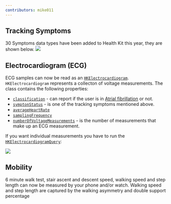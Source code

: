 ```yaml
---
contributors: mike011
---
```


## Tracking Symptoms

30 Symptoms data types have been added to Health Kit this year, they are shown below.
![][symptoms]

## Electrocardiogram (ECG)

ECG samples can now be read as an [`HKElectrocardiogram`][hkElectroDoc]. `HKElectrocardiogram` represents a collecton of voltage measurements. The class contains the following properties:

- [`classification`][classDoc] - can report if the user is in [Atrial fibrillation][afWiki] or not.
- [`symptonStatus`][syDoc] - is one of the tracking symptoms mentioned above.
- [`averageHeartRate`][avgDoc]
- [`samplingFrequency`][samplDoc]
- [`numberOfVoltageMeasurements`][voltDoc] - is the number of measurements that make up an ECG measurement.

If you want individual measurements you have to run the [`HKElectrocardiogramQuery`][queryDoc]:

![][query]

## Mobility

6 minute walk test, stair ascent and descent speed, walking speed and step length can now be measured by your phone and/or watch. Walking speed and step length are captured by the walking asymmetry and double support percentage

[symptoms]: ../../../images/notes/wwdc20/10182/hk2020.png
[query]: ../../../images/notes/wwdc20/10182/hk2020_2.png

[hkElectroDoc]: https://developer.apple.com/documentation/healthkit/hkelectrocardiogram
[classDoc]: https://developer.apple.com/documentation/healthkit/hkelectrocardiogram/3551981-classification
[afWiki]: https://en.wikipedia.org/wiki/Atrial_fibrillation
[syDoc]: https://developer.apple.com/documentation/healthkit/hkelectrocardiogram/3551984-symptomsstatus
[avgDoc]: https://developer.apple.com/documentation/healthkit/hkelectrocardiogram/3551980-averageheartrate
[samplDoc]: https://developer.apple.com/documentation/healthkit/hkelectrocardiogram/3551983-samplingfrequency
[voltDoc]: https://developer.apple.com/documentation/healthkit/hkelectrocardiogram/3551982-numberofvoltagemeasurements
[queryDoc]: https://developer.apple.com/documentation/healthkit/hkelectrocardiogramquery
